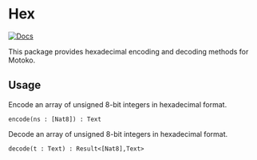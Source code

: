 # Hex

[![Docs](https://img.shields.io/badge/dfx-0.8.0-yellow)](https://dfinity.org/developers)


This package provides hexadecimal encoding and decoding methods for Motoko.

## Usage

Encode an array of unsigned 8-bit integers in hexadecimal format.
```motoko
encode(ns : [Nat8]) : Text
```

Decode an array of unsigned 8-bit integers in hexadecimal format.
```motoko
decode(t : Text) : Result<[Nat8],Text>
```

